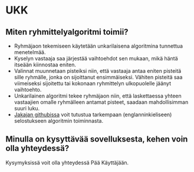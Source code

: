 # UKK

## Miten ryhmittelyalgoritmi toimii?
- Ryhmäjaon tekemiseen käytetään unkarilaisena algoritmina tunnettua menetelmää.
- Kyselyn vastaaja saa järjestää vaihtoehdot sen mukaan, mikä häntä itseään kiinnostaa eniten.
- Valinnat muunnetaan pisteiksi niin, että vastaaja antaa eniten pisteitä sille ryhmälle, jonka on sijoittanut ensimmäiseksi. Vähiten pisteitä saa viimeiseksi sijoitettu tai kokonaan ryhmittelyn ulkopuolelle jäänyt vaihtoehto.
- Unkarilainen algoritmi tekee ryhmäjaon niin, että laskettaessa yhteen vastaajien omalle ryhmälleen antamat pisteet, saadaan mahdollisimman suuri luku.
- [Jakajan githubissa](https://github.com/piryopt/pienryhmien-optimointi/blob/main/documentation/hungarian.md) voit tutustua tarkempaan (englanninkieliseen) selostukseen algoritmin toiminnasta.

## Minulla on kysyttävää sovelluksesta, kehen voin olla yhteydessä?
Kysymyksissä voit olla yhteydessä Pää Käyttäjään.